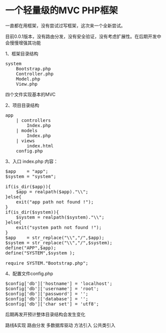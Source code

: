 一个轻量级的MVC PHP框架
=======

一直都在用框架，没有尝试过写框架，这次来一个全新尝试。

目前0.0.1版本，没有路由分发，没有安全验证，没有考虑扩展性。在后期开发中会慢慢增强其功能

1、框架目录结构
<pre>
system
    Bootstrap.php
    Controller.php
    Model.php
    View.php
</pre>

四个文件实现基本的MVC

2、项目目录结构
<pre>
app
    | controllers
        Index.php
    | models
        Index.php
    | views
        index.html
    config.php
</pre>

3、入口 index.php 内容：
<pre>
$app    = "app";
$system = "system";

if(is_dir($app)){
    $app = realpath($app)."\\";
}else{
    exit("app path not found !");
}
if(is_dir($system)){
    $system = realpath($system)."\\";
}else{
    exit("system path not found !");
}
$app    = str_replace("\\","/",$app);
$system = str_replace("\\","/",$system);
define("APP",$app);
define("SYSTEM",$system );

require SYSTEM."Bootstrap.php";
</pre>

4、配置文件config.php
<pre>
$config['db']['hostname'] = 'localhost';
$config['db']['username'] = 'root';
$config['db']['password'] = '';
$config['db']['database'] = '';
$config['db']['char_set'] = 'utf8';
</pre>

后期再发开预计整体目录结构会发生变化

路线&实现
路由分发
多数据库驱动
方法引入
公共类引入

